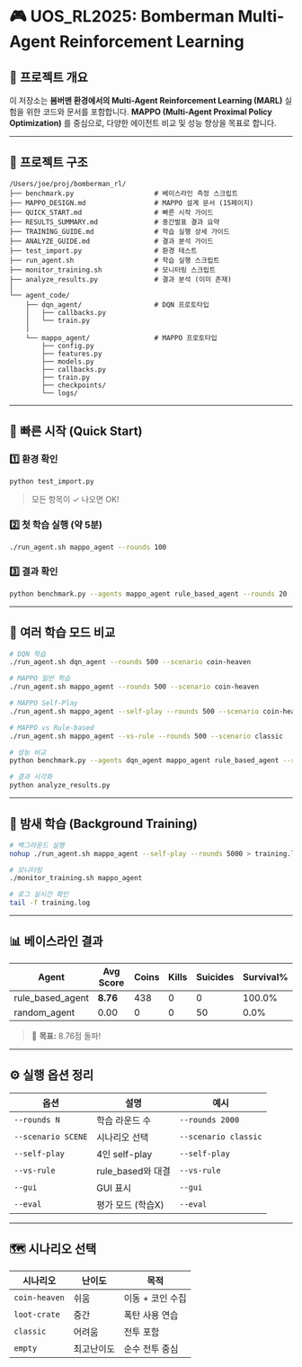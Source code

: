 # 🎮 UOS_RL2025: Bomberman Multi-Agent Reinforcement Learning

## 📘 프로젝트 개요

이 저장소는 **봄버맨 환경에서의 Multi-Agent Reinforcement Learning (MARL)** 실험을 위한 코드와 문서를 포함합니다.
**MAPPO (Multi-Agent Proximal Policy Optimization)** 를 중심으로, 다양한 에이전트 비교 및 성능 향상을 목표로 합니다.

---

## 📁 프로젝트 구조

```plaintext
/Users/joe/proj/bomberman_rl/
├── benchmark.py                    # 베이스라인 측정 스크립트
├── MAPPO_DESIGN.md                 # MAPPO 설계 문서 (15페이지)
├── QUICK_START.md                  # 빠른 시작 가이드
├── RESULTS_SUMMARY.md              # 중간발표 결과 요약
├── TRAINING_GUIDE.md               # 학습 실행 상세 가이드
├── ANALYZE_GUIDE.md                # 결과 분석 가이드
├── test_import.py                  # 환경 테스트
├── run_agent.sh                    # 학습 실행 스크립트
├── monitor_training.sh             # 모니터링 스크립트
├── analyze_results.py              # 결과 분석 (이미 존재)
│
└── agent_code/
    ├── dqn_agent/                  # DQN 프로토타입
    │   ├── callbacks.py
    │   └── train.py
    │
    └── mappo_agent/                # MAPPO 프로토타입
        ├── config.py
        ├── features.py
        ├── models.py
        ├── callbacks.py
        ├── train.py
        ├── checkpoints/
        └── logs/
```

---

## 🚀 빠른 시작 (Quick Start)

### 1️⃣ 환경 확인

```bash
python test_import.py
```

> 모든 항목이 ✓ 나오면 OK!

### 2️⃣ 첫 학습 실행 (약 5분)

```bash
./run_agent.sh mappo_agent --rounds 100
```

### 3️⃣ 결과 확인

```bash
python benchmark.py --agents mappo_agent rule_based_agent --rounds 20
```

---

## 🎯 여러 학습 모드 비교

```bash
# DQN 학습
./run_agent.sh dqn_agent --rounds 500 --scenario coin-heaven

# MAPPO 일반 학습
./run_agent.sh mappo_agent --rounds 500 --scenario coin-heaven

# MAPPO Self-Play
./run_agent.sh mappo_agent --self-play --rounds 500 --scenario coin-heaven

# MAPPO vs Rule-based
./run_agent.sh mappo_agent --vs-rule --rounds 500 --scenario classic

# 성능 비교
python benchmark.py --agents dqn_agent mappo_agent rule_based_agent --rounds 50

# 결과 시각화
python analyze_results.py
```

---

## 🌙 밤새 학습 (Background Training)

```bash
# 백그라운드 실행
nohup ./run_agent.sh mappo_agent --self-play --rounds 5000 > training.log 2>&1 &

# 모니터링
./monitor_training.sh mappo_agent

# 로그 실시간 확인
tail -f training.log
```

---

## 📊 베이스라인 결과

| Agent            | Avg Score | Coins | Kills | Suicides | Survival% |
| ---------------- | --------- | ----- | ----- | -------- | --------- |
| rule_based_agent | **8.76**  | 438   | 0     | 0        | 100.0%    |
| random_agent     | 0.00      | 0     | 0     | 50       | 0.0%      |

> 🎯 **목표:** 8.76점 돌파!

---

## ⚙️ 실행 옵션 정리

| 옵션                 | 설명             | 예시                   |
| ------------------ | -------------- | -------------------- |
| `--rounds N`       | 학습 라운드 수       | `--rounds 2000`      |
| `--scenario SCENE` | 시나리오 선택        | `--scenario classic` |
| `--self-play`      | 4인 self-play   | `--self-play`        |
| `--vs-rule`        | rule_based와 대결 | `--vs-rule`          |
| `--gui`            | GUI 표시         | `--gui`              |
| `--eval`           | 평가 모드 (학습X)    | `--eval`             |

---

## 🗺 시나리오 선택

| 시나리오          | 난이도   | 목적         |
| ------------- | ----- | ---------- |
| `coin-heaven` | 쉬움    | 이동 + 코인 수집 |
| `loot-crate`  | 중간    | 폭탄 사용 연습   |
| `classic`     | 어려움   | 전투 포함      |
| `empty`       | 최고난이도 | 순수 전투 중심   |

